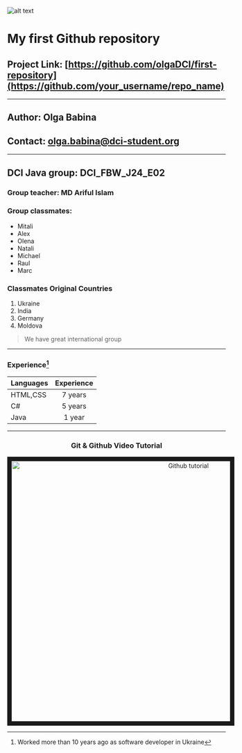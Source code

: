 ![alt text](https://www.openapis.org/wp-content/uploads/sites/3/2021/12/readme-blue-1024x185.png)

# My first Github repository
## Project Link: [https://github.com/olgaDCI/first-repository](https://github.com/your_username/repo_name)

---
## Author: Olga Babina
## Contact: olga.babina@dci-student.org

---
## DCI Java group: DCI_FBW_J24_E02

### Group teacher: MD Ariful Islam

### Group classmates: 
* Mitali
* Alex
* Olena
* Natali
* Michael
* Raul
* Marc
  

### Classmates Original Countries
1. Ukraine
2. India
3. Germany
4. Moldova

> We have great international group
>

***

### Experience[^1]

| Languages     | Experience    | 
| ------------- |:-------------:| 
| HTML,CSS      | 7  years      |   
| C#            | 5  years      |
| Java          | 1  year       |  

______

<div align="center">

### Git & Github Video Tutorial
  
<a href="http://www.youtube.com/watch?feature=player_embedded&v=tRZGeaHPoaw
" target="_blank"><img src="http://img.youtube.com/vi/tRZGeaHPoaw/0.jpg" 
alt="Github tutorial" width="800" height="600" border="10" /></a>  
</div>

[^1]:Worked more than 10 years ago as software developer in Ukraine
